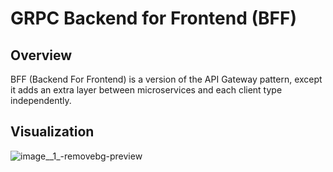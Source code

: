 # GRPC Backend for Frontend (BFF)

## Overview
BFF (Backend For Frontend) is a version of the API Gateway pattern, except it adds an extra layer between microservices and each client type independently.

## Visualization
![image__1_-removebg-preview](https://github.com/user-attachments/assets/d3e490b6-d8a3-4cca-894e-c731665da0a0)

